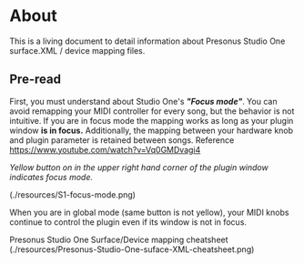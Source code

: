# About

This is a living document to detail information about Presonus Studio One surface.XML / device mapping files.

## Pre-read

First, you must understand about Studio One's ***"Focus mode"***. You can avoid remapping your MIDI controller for every song, but the behavior is not intuitive. If you are in focus mode the mapping works as long as your plugin window **is in focus.** Additionally, the mapping between your hardware knob and plugin parameter is retained between songs. Reference <https://www.youtube.com/watch?v=Vq0GMDvagi4>

*Yellow button on in the upper right hand corner of the plugin window indicates focus mode.*

(./resources/S1-focus-mode.png)

When you are in global mode (same button is not yellow), your MIDI knobs continue to control the plugin even if its window is not in focus.

Presonus Studio One Surface/Device mapping cheatsheet (./resources/Presonus-Studio-One-suface-XML-cheatsheet.png)

